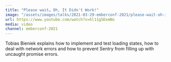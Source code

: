 ```yaml
---
title: "Please wait… Oh, It Didn't Work!"
image: "/assets/images/talks/2021-03-29-emberconf-2021/please-wait-oh-it-didnt-work.jpg"
url: https://www.youtube.com/watch?v=hl11gSDxmNo
media: video
channel: emberconf-2021
---
```


Tobias Bieniek explains how to implement and test loading states, how to deal with network errors and how to prevent Sentry from filling up with uncaught promise errors.
